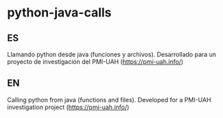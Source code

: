 # python-java-calls
## ES
Llamando python desde java (funciones y archivos). 
Desarrollado para un proyecto de investigación del PMI-UAH (https://pmi-uah.info/)

## EN
Calling python from java (functions and files).
Developed for a PMI-UAH investigation project (https://pmi-uah.info/)
